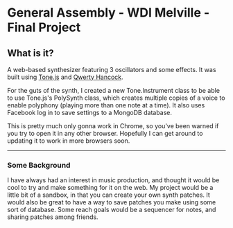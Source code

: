# General Assembly - WDI Melville - Final Project

## What is it?
A web-based synthesizer featuring 3 oscillators and some effects. It was built using [Tone.js](https://github.com/TONEnoTONE/Tone.js) and [Qwerty Hancock](https://github.com/stuartmemo/qwerty-hancock).

For the guts of the synth, I created a new Tone.Instrument class to be able to use Tone.js's PolySynth class, which creates multiple copies of a voice to enable polyphony (playing more than one note at a time). It also uses Facebook log in to save settings to a MongoDB database.

This is pretty much only gonna work in Chrome, so you've been warned if you try to open it in any other browser. Hopefully I can get around to updating it to work in more browsers soon.

------
### Some Background
I have always had an interest in music production, and thought it would be cool to try and make something for it on the web. My project would be a little bit of a sandbox, in that you can create your own synth patches. It would also be great to have a way to save patches you make using some sort of database. Some reach goals would be a sequencer for notes, and sharing patches among friends.

